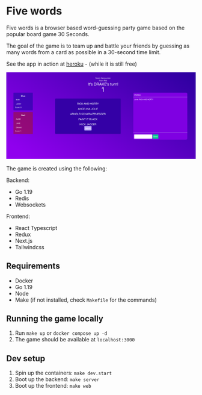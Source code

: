 # Five words

Five words is a browser based word-guessing party game based on the popular board game 30 Seconds. 

The goal of the game is to team up and battle your friends by guessing as many words from 
a card as possible in a 30-second time limit. 

See the app in action at [heroku](https://five-words-web.herokuapp.com) - (while it is still free)

![Game example](game.png)


The game is created using the following:

Backend:
* Go 1.19
* Redis
* Websockets

Frontend:
* React Typescript 
* Redux
* Next.js
* Tailwindcss

## Requirements

* Docker
* Go 1.19
* Node 
* Make (if not installed, check `Makefile` for the commands)

## Running the game locally

1. Run `make up` or `docker compose up -d` 
2. The game should be available at `localhost:3000`

## Dev setup

1. Spin up the containers: `make dev.start`
2. Boot up the backend: `make server`
3. Boot up the frontend: `make web`
